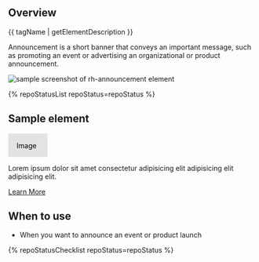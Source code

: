 ## Overview

{{ tagName | getElementDescription }}

Announcement is a short banner that conveys an important message, such as 
promoting an event or advertising an organizational or product announcement.

<uxdot-example width-adjustment="555px">
  <img src="./announcement-sample.svg" alt="sample screenshot of rh-announcement element">
</uxdot-example>

{% repoStatusList repoStatus=repoStatus %}

## Sample element

<rh-announcement>
  <svg slot="image"
       width="80"
       height="48"
       role="img"
       aria-label="Sample image">
    <rect fill="var(--rh-color-border-interactive)"
      fill-opacity="0.1"
      stroke="var(--rh-color-border-interactive)"
      stroke-width="2px"
      width="100%"
      height="100%"
      stroke-dasharray="4 4">
    </rect>
    <text x="17"
          y="30"
          fill="var(--rh-color-blue-50)"
          style="font-family: var(--rh-font-family-code);
                 font-size: var(--rh-font-size-body-text-md);">Image</text>
  </svg>
  <p>Lorem ipsum dolor sit amet consectetur adipisicing elit adipisicing elit adipisicing elit.</p>
  <rh-cta slot="cta">
    <a href="#">Learn More</a>
  </rh-cta>
</rh-announcement>

## When to use

  - When you want to announce an event or product launch

{% repoStatusChecklist repoStatus=repoStatus %}
